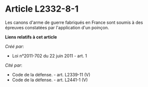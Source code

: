 # Article L2332-8-1

Les canons d'arme de guerre fabriqués en France sont soumis à des épreuves constatées par l'application d'un poinçon.

**Liens relatifs à cet article**

_Créé par_:

  - Loi n°2011-702 du 22 juin 2011 - art. 1

_Cité par_:

  - Code de la défense. - art. L2339-11 (V)
  - Code de la défense. - art. L2441-1 (V)
